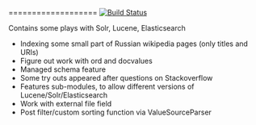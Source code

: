 ===================
[![Build Status](https://travis-ci.org/MysterionRise/information-retrieval-adventure.svg?branch=master)](https://travis-ci.org/MysterionRise/information-retrieval-adventure)

Contains some plays with Solr, Lucene, Elasticsearch
* Indexing some small part of Russian wikipedia pages (only titles and URIs)
* Figure out work with ord and docvalues
* Managed schema feature
* Some try outs appeared after questions on Stackoverflow
* Features sub-modules, to allow different versions of Lucene/Solr/Elasticsearch
* Work with external file field
* Post filter/custom sorting function via ValueSourceParser

